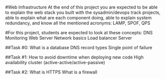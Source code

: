 #Web Infrastructure
At the end of this project you are expected to be able to explain the web stack you built with the sysadmin/devops track projects, able to explain what are each component doing, able to explain system redundancy, and know all the mentioned acronyms: LAMP, SPOF, QPS

#For this project, students are expected to look at these concepts:
DNS
Monitoring
Web Server
Network basics
Load balancer
Server

##Task #0:
What is a database
DNS record types
Single point of failure

##Task #1:
How to avoid downtime when deploying new code
High availability cluster (active-active/active-passive)

##Task #2:
What is HTTPS
What is a firewall
